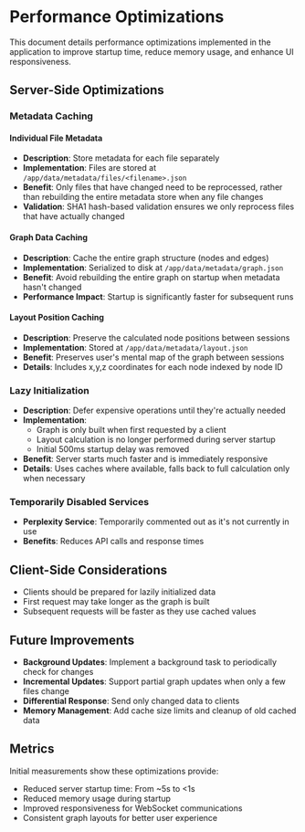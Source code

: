 # Performance Optimizations

This document details performance optimizations implemented in the application to improve startup time, reduce memory usage, and enhance UI responsiveness.

## Server-Side Optimizations

### Metadata Caching

#### Individual File Metadata
- **Description**: Store metadata for each file separately
- **Implementation**: Files are stored at `/app/data/metadata/files/<filename>.json`
- **Benefit**: Only files that have changed need to be reprocessed, rather than rebuilding the entire metadata store when any file changes
- **Validation**: SHA1 hash-based validation ensures we only reprocess files that have actually changed

#### Graph Data Caching
- **Description**: Cache the entire graph structure (nodes and edges)
- **Implementation**: Serialized to disk at `/app/data/metadata/graph.json`
- **Benefit**: Avoid rebuilding the entire graph on startup when metadata hasn't changed
- **Performance Impact**: Startup is significantly faster for subsequent runs

#### Layout Position Caching
- **Description**: Preserve the calculated node positions between sessions
- **Implementation**: Stored at `/app/data/metadata/layout.json`
- **Benefit**: Preserves user's mental map of the graph between sessions
- **Details**: Includes x,y,z coordinates for each node indexed by node ID

### Lazy Initialization

- **Description**: Defer expensive operations until they're actually needed
- **Implementation**: 
  - Graph is only built when first requested by a client
  - Layout calculation is no longer performed during server startup
  - Initial 500ms startup delay was removed
- **Benefit**: Server starts much faster and is immediately responsive
- **Details**: Uses caches where available, falls back to full calculation only when necessary

### Temporarily Disabled Services

- **Perplexity Service**: Temporarily commented out as it's not currently in use
- **Benefits**: Reduces API calls and response times

## Client-Side Considerations

- Clients should be prepared for lazily initialized data
- First request may take longer as the graph is built
- Subsequent requests will be faster as they use cached values

## Future Improvements

- **Background Updates**: Implement a background task to periodically check for changes
- **Incremental Updates**: Support partial graph updates when only a few files change
- **Differential Response**: Send only changed data to clients
- **Memory Management**: Add cache size limits and cleanup of old cached data

## Metrics

Initial measurements show these optimizations provide:
- Reduced server startup time: From ~5s to <1s
- Reduced memory usage during startup
- Improved responsiveness for WebSocket communications
- Consistent graph layouts for better user experience